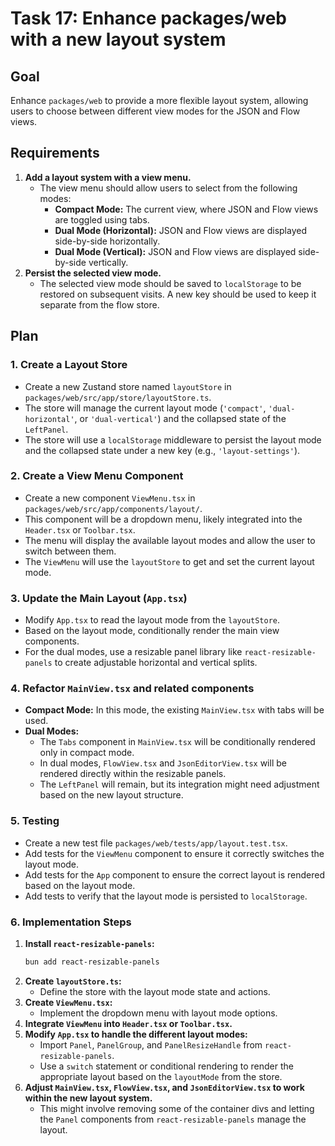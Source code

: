 
# Task 17: Enhance packages/web with a new layout system

## Goal

Enhance `packages/web` to provide a more flexible layout system, allowing users to choose between different view modes for the JSON and Flow views.

## Requirements

1.  **Add a layout system with a view menu.**
    - The view menu should allow users to select from the following modes:
        - **Compact Mode:** The current view, where JSON and Flow views are toggled using tabs.
        - **Dual Mode (Horizontal):** JSON and Flow views are displayed side-by-side horizontally.
        - **Dual Mode (Vertical):** JSON and Flow views are displayed side-by-side vertically.
2.  **Persist the selected view mode.**
    - The selected view mode should be saved to `localStorage` to be restored on subsequent visits. A new key should be used to keep it separate from the flow store.

## Plan

### 1. Create a Layout Store

- Create a new Zustand store named `layoutStore` in `packages/web/src/app/store/layoutStore.ts`.
- The store will manage the current layout mode (`'compact'`, `'dual-horizontal'`, or `'dual-vertical'`) and the collapsed state of the `LeftPanel`.
- The store will use a `localStorage` middleware to persist the layout mode and the collapsed state under a new key (e.g., `'layout-settings'`).

### 2. Create a View Menu Component

- Create a new component `ViewMenu.tsx` in `packages/web/src/app/components/layout/`.
- This component will be a dropdown menu, likely integrated into the `Header.tsx` or `Toolbar.tsx`.
- The menu will display the available layout modes and allow the user to switch between them.
- The `ViewMenu` will use the `layoutStore` to get and set the current layout mode.

### 3. Update the Main Layout (`App.tsx`)

- Modify `App.tsx` to read the layout mode from the `layoutStore`.
- Based on the layout mode, conditionally render the main view components.
- For the dual modes, use a resizable panel library like `react-resizable-panels` to create adjustable horizontal and vertical splits.

### 4. Refactor `MainView.tsx` and related components

- **Compact Mode:** In this mode, the existing `MainView.tsx` with tabs will be used.
- **Dual Modes:**
    - The `Tabs` component in `MainView.tsx` will be conditionally rendered only in compact mode.
    - In dual modes, `FlowView.tsx` and `JsonEditorView.tsx` will be rendered directly within the resizable panels.
    - The `LeftPanel` will remain, but its integration might need adjustment based on the new layout structure.

### 5. Testing

- Create a new test file `packages/web/tests/app/layout.test.tsx`.
- Add tests for the `ViewMenu` component to ensure it correctly switches the layout mode.
- Add tests for the `App` component to ensure the correct layout is rendered based on the layout mode.
- Add tests to verify that the layout mode is persisted to `localStorage`.

### 6. Implementation Steps

1.  **Install `react-resizable-panels`:**
    ```bash
    bun add react-resizable-panels
    ```
2.  **Create `layoutStore.ts`:**
    - Define the store with the layout mode state and actions.
3.  **Create `ViewMenu.tsx`:**
    - Implement the dropdown menu with layout mode options.
4.  **Integrate `ViewMenu` into `Header.tsx` or `Toolbar.tsx`.**
5.  **Modify `App.tsx` to handle the different layout modes:**
    - Import `Panel`, `PanelGroup`, and `PanelResizeHandle` from `react-resizable-panels`.
    - Use a `switch` statement or conditional rendering to render the appropriate layout based on the `layoutMode` from the store.
6.  **Adjust `MainView.tsx`, `FlowView.tsx`, and `JsonEditorView.tsx` to work within the new layout system.**
    - This might involve removing some of the container divs and letting the `Panel` components from `react-resizable-panels` manage the layout.
